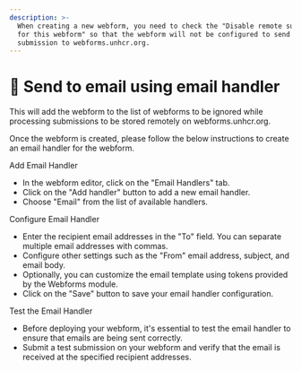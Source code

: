 ```yaml
---
description: >-
  When creating a new webform, you need to check the "Disable remote submission
  for this webform" so that the webform will not be configured to send
  submission to webforms.unhcr.org.
---
```


# 🚀 Send to email using email handler

This will add the webform to the list of webforms to be ignored while processing submissions to be stored remotely on webforms.unhcr.org.&#x20;

Once the webform is created, please follow the below instructions to create an email handler for the webform.

Add Email Handler

* In the webform editor, click on the "Email Handlers" tab.
* Click on the "Add handler" button to add a new email handler.
* Choose "Email" from the list of available handlers.

Configure Email Handler

* Enter the recipient email addresses in the "To" field. You can separate multiple email addresses with commas.
* Configure other settings such as the "From" email address, subject, and email body.
* Optionally, you can customize the email template using tokens provided by the Webforms module.
* Click on the "Save" button to save your email handler configuration.

Test the Email Handler

* Before deploying your webform, it's essential to test the email handler to ensure that emails are being sent correctly.
* Submit a test submission on your webform and verify that the email is received at the specified recipient addresses.

